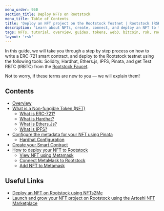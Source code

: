 ```yaml
---
menu_order: 950
section_title: Deploy NFTs on Rootstock
menu_title: Table of Contents
title: 'Deploy an NFT project on the Rootstock Testnet | Rootstock (RSK)'
description: 'Learn about NFTs, create, connect, and deploy an NFT to the Rootstock Blockchain.'
tags: NFTs, tutorial, overview, guides, tokens, web3, bitcoin, rsk, rootstock, peer-to-peer, blockchain, nft, ERC-721, smart-contract, hardhat, ethersjs, ipfs, metamask, testnet, pinata
layout: 'rsk'
---
```


In this guide, we will take you through a step by step process on how to write a ERC-721 smart contract, and deploy to the Rootstock testnet using the following tools:
Solidity, Hardhat, Ethers.js, IPFS, Pinata, and get Test RBTC (tRBTC) from the [Rootstock Faucet](https://faucet.rootstock.io).

Not to worry, if these terms are new to you — we will explain them!

## Contents

- [Overview](/guides/nft/overview/)
- [What is a Non-fungible Token (NFT)](/guides/nft/overview#what-is-a-non-fungible-token-nft)
    - [What is ERC-721?](/guides/nft/overview#what-is-erc-721)
    - [What is Hardhat?](/guides/nft/overview/#what-is-hardhat)
    - [What is Ethers.Js?](/guides/nft/overview/#what-is-ethersjs)
    - [What is IPFS?](/guides/nft/overview#what-is-ipfs)
- [Configure the metadata for your NFT using Pinata](/guides/nft/configure-nft-metadata#configure-the-metadata-for-your-nft-using-pinata)
    - [Hardhat Configuration](/guides/nft/configure-nft-metadata#hardhat-configuration)
- [Create your Smart Contract](/guides/nft/create-smart-contract#top)
- [How to deploy your NFT to Rootstock](/guides/nft/deploy-nft-on-rsk)
    - [View NFT using Metamask](/guides/nft/deploy-nft-on-rsk#view-nft-using-metamask)
    - [Connect MetaMask to Rootstock](/guides/nft/deploy-nft-on-rsk#connect-metamask-to-rootstock-testnet)
    - [Add NFT to Metamask](/guides/nft/deploy-nft-on-rsk#add-nft-to-metamask)

## Useful Links

- [Deploy an NFT on Rootstock using NFTs2Me](https://nfts2me.com/)
- [Launch and grow your NFT project on Rootstock using the Artoshi NFT Marketplace](https://artoshi.io/)
